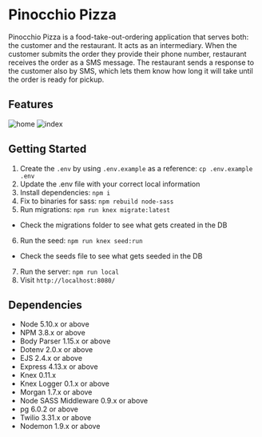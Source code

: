 # Pinocchio Pizza

Pinocchio Pizza is a food-take-out-ordering application that serves both: the customer and the restaurant. It acts as an intermediary. When the customer submits the order they provide their phone number, restaurant receives the order as a SMS message. The restaurant sends a response to the customer also by SMS, which lets them know how long it will take until the order is ready for pickup. 

## Features
![home](https://github.com/superskyy/food_ordering/blob/master/docs/home%20html.png)
![index](https://github.com/superskyy/food_ordering/blob/master/docs/index%20html.png)

## Getting Started

1. Create the `.env` by using `.env.example` as a reference: `cp .env.example .env`
2. Update the .env file with your correct local information
3. Install dependencies: `npm i`
4. Fix to binaries for sass: `npm rebuild node-sass`
5. Run migrations: `npm run knex migrate:latest`
  - Check the migrations folder to see what gets created in the DB
6. Run the seed: `npm run knex seed:run`
  - Check the seeds file to see what gets seeded in the DB
7. Run the server: `npm run local`
8. Visit `http://localhost:8080/`

## Dependencies

- Node 5.10.x or above
- NPM 3.8.x or above
- Body Parser 1.15.x or above
- Dotenv 2.0.x or above
- EJS 2.4.x or above
- Express 4.13.x or above 
- Knex 0.11.x
- Knex Logger 0.1.x or above
- Morgan 1.7.x or above
- Node SASS Middleware 0.9.x or above
- pg 6.0.2 or above
- Twilio 3.31.x or above
- Nodemon 1.9.x or above
